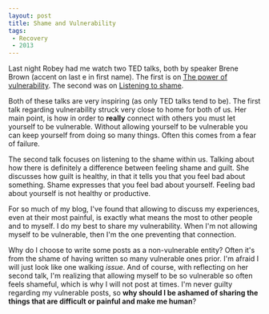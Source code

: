 ```yaml
---
layout: post
title: Shame and Vulnerability
tags:
 - Recovery
 - 2013
---
```


Last night Robey had me watch two TED talks, both by speaker Brene Brown (accent on last e in first name).  The first is on [The power of vulnerability](http://www.ted.com/talks/brene_brown_on_vulnerability.html).  The second was on [Listening to shame](http://www.ted.com/talks/brene_brown_listening_to_shame.html).  

Both of these talks are very inspiring (as only TED talks tend to be).  The first talk regarding vulnerability struck very close to home for both of us.  Her main point, is how in order to **really** connect with others you must let yourself to be vulnerable.  Without allowing yourself to be vulnerable you can keep yourself from doing so many things.  Often this comes from a fear of failure.

The second talk focuses on listening to the shame within us.  Talking about how there is definitely a difference between feeling shame and guilt.  She discusses how guilt is healthy, in that it tells you that you feel bad about something.  Shame expresses that you feel bad about yourself.  Feeling bad about yourself is not healthy or productive.  

For so much of my blog, I've found that allowing to discuss my experiences, even at their most painful, is exactly what means the most to other people and to myself.  I do my best to share my vulnerability.  When I'm not allowing myself to be vulnerable, then I'm the one preventing that connection.    
       
Why do I choose to write some posts as a non-vulnerable entity?  Often it's from the shame of having written so many vulnerable ones prior.  I'm afraid I will just look like one walking *issue*.  And of course, with reflecting on her second talk, I'm realizing that allowing myself to be so vulnerable so often feels shameful, which is why I will not post at times.  I'm never guilty regarding my vulnerable posts, so **why should I be ashamed of sharing the things that are difficult or painful and make me human**?


  
